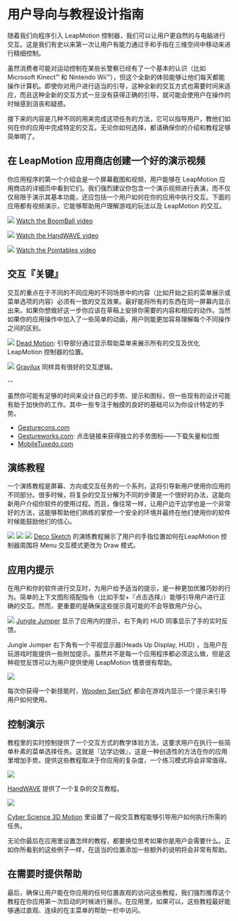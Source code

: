 # 用户导向与教程设计指南

随着我们向程序引入 LeapMotion 控制器，我们可以让用户更自然的与电脑进行交互。这是我们有史以来第一次让用户有能力通过手和手指在三维空间中移动来进行精细控制。

<!--
With the introduction of the Leap Motion Controller, we’re unlocking a more natural and intuitive way for people to interact with computers. This is the first time ever that users have the power to control an experience with nuanced hand and finger movements in three dimensional space.
-->

虽然消费者可能对运动控制在某些长警察已经有了一个基本的认识（比如 Microsoft Kinect™ 和 Nintendo Wii™），但这个全新的体验能够让他们每天都能操作计算机。即使你对用户进行适当的引导，这种全新的交互方式也需要时间来适应，而且这种全新的交互方式一旦没有获得正确的引导，就可能会使用户在操作的时候感到沮丧和疑惑。

<!--
Yet, while consumers may have had a basic introduction to motion control in some contexts (e.g. Microsoft Kinect™ and the Nintendo Wii™) this is an entirely new experience for them as it relates to their everyday machines. Interacting in this new way can take some getting used to – and ensuring that you give users a proper understanding of exactly how to interact with your software will mean the difference between a magical experience and one that might leave users frustrated or confused.
-->

接下来的内容是几种不同的用来完成这项任务的方法，它可以指导用户，教他们如何在你的应用中完成特定的交互。无论你如何选择，都请确保你的介绍和教程足够简单明了。

<!--
The following are a few different ways to approach the task of guiding users and teaching them specific interactions within your apps. Whichever you choose, make sure your orientations and tutorials are easily accessible from any point in the app.
-->

## 在 LeapMotion 应用商店创建一个好的演示视频

你应用程序的第一个介绍会是一个屏幕截图和视频，用户能够在 LeapMotion 应用商店的详细页中看到它们。我们强烈建议你包含一个演示视频进行表演，而不仅仅局限于演示其基本功能，还应包括一个用户如何在你的应用中执行交互。下面的应用都有视频演示，它能够帮助用户理解游戏的玩法以及 LeapMotion 的交互。

<!--One of the first introductions to your app might be the screen shots and video a user sees on your Leap Motion app store detail page. It is highly recommended that you include a video which shows off, not only the app functionality, but how a user performs the interactions needed for your app. The following apps have video demos that help users understand the game play and Leap Motion interaction.-->

![](../../images/BoomBall_TutorialVideo01.jpg)
[Watch the BoomBall video](https://apps.leapmotion.com/apps/boom-ball/)

![](../../images/Handwave_TutorialVideo_01.jpg)
[Watch the HandWAVE video](https://airspace.leapmotion.com/apps/handwave/)

![](../../images/Pointables_TutorialVideo_01.jpg)
[Watch the Pointables video](https://airspace.leapmotion.com/apps/pointable/windows)

## 交互『关键』
交互的重点在于不同的不同应用的不同场景中的内容（比如开始之前的菜单展示或菜单选项的内容）必须有一致的交互效果。最好能将所有的东西在同一屏幕内显示出来。如果你想做好这一步你应该在草稿上安排你需要的内容和相应的动作。当然如果你的应用操作中加入了一些简单的动画，用户则能更加容易理解每个不同操作之间的区别。

<!--
Interaction ‘Keys’
Interaction Keys are discrete screens (shown either before starting an experience or accessible via a ‘help’ or ‘info’ menu) that outline all of the basic interactions and controls used in an app. It can be great to see everything in one place – but diagrams used need to do a good job of demonstrating both context and action. Even better, simple animations can go a long way in helping users immediately grasp the difference between discrete controls.
-->

![](../../images/DeadMotion.jpg)
[Dead Motion](https://apps.leapmotion.com/apps/dead-motion-prologue/): 引导部分通过显示帮助菜单来展示所有的交互及优化 LeapMotion 控制器的位置。

<!--Dead Motion: Prologue displays this thorough help menu to show all of the interactions and optimal Leap Motion controller positioning.-->

![](../../images/Gravilux_tutorial.jpg)
[Gravilux](https://apps.leapmotion.com/apps/gravilux/) 同样具有很好的交互逻辑。

<!--Gravilux also has a well done interaction key.-->

--

虽然你可能有足够的时间来设计自己的手势、提示和图标，但一些现有的设计可能有助于加快你的工作。其中一些专注于触摸的良好的基础可以为你设计特定的手势。

* [Gesturecons.com](http://www.gesturecons.com)
* [Gestureworks.com](http://gestureworks.com): 点击链接来获得独立的手势图标——下载矢量和位图
* [MobileTuxedo.com](http://www.mobiletuxedo.com)

<!--While you may have the resources to design your own gesture hints and icons from scratch, it may help to expedite the process by starting with some existing design assets. Some of these may focus on touch but are a good foundation for designing your specific gestures.

Gesturecons.com
Gestureworks.com: tap on the link for Individual Gesture Icons – Vector and Bitmap to download
MobileTuxedo.com-->

## 演练教程

一个演练教程是屏幕、方向或交互任务的一个系列，这将引导新用户使用你应用的不同部分。很多时候，将复杂的交互分解为不同的步骤是一个很好的办法，这能向新用户介绍你软件的使用过程。而且，像往常一样，让用户边干边学也是一个非常好的方法，这能够帮助他们熟练的掌控一个安全的环境并最终在他们使用你的软件时候能鼓励他们的信心。

<!--Walk-Through Tutorials¶
A Walk-Through Tutorial is a series of screens, directions or interactive tasks that lead new users through each different part of your app. Often times, breaking more complicated interactions down into discrete parts can be a great way to introducing new users to the mechanics of your software. And, as always, letting users learn by doing is a great way to help them master controls in a safe environment and ultimately bolster their confidence as they dive into your app.-->

![](../../images/DecoSketch001.jpg)
![](../../images/DecoSketch002.jpg)
![](../../images/DecoSketch003.jpg)
[Deco Sketch](https://apps.leapmotion.com/apps/deco-sketch/osx) 的演练教程展示了用户的手指位置如何在LeapMotion 控制器周围将 Menu 交互模式更改为 Draw 模式。

<!--This walk-through tutorial by Deco Sketch shows how the user’s finger position over the Leap Motion Controller changes the interaction from “Menu” to “Draw” modes.-->

## 应用内提示
在用户和你的软件进行交互时，为用户给予适当的提示，是一种更加优雅巧妙的行为。简单的上下文图形搭配指令（比如手型+『点击选择』）能够引导用户进行正确的交互。然而，更重要的是确保这些提示竟可能的不会导致用户分心。

<!--In-App Cues / Hints
Giving hints or cues to a user while they are interacting with your software can be an elegant way to subtly direct behavior. Simple contextual graphics paired with instructions (e.g. a pointing hand + “Tap to Select”) can go a long way in guiding users in the right direction. It is important, however, to make sure that these cues are as unobtrusive as possible and only support the experience vs. distracting from it.-->

![](../../images/JungleJumper_Tutorial02.jpg)
[Jungle Jumper](https://apps.leapmotion.com/apps/jungle-jumper/) 显示了应用内的提示，右下角的 HUD 同事显示了手的实时反馈。

<!--Jungle Jumper displays in-app cues as well as a small HUD in the lower right corner to show you real-time feedback of your hand.-->

Jungle Jumper 右下角有一个平视显示器(Heads Up Display, HUD) ，当用户在玩游戏时能提供一些附加提示。虽然并不是每一个应用程序都必须这么做，但是这种视觉反馈可以为用户提供使用 LeapMotion 情景很有帮助。

<!--The Heads Up Display (HUD), shown in the lower right corner of Jungle Jumper, gives the user additional feedback as to their hand position and state. While not necessary for every app, this sort of visual feedback can be very helpful in describing to the user the extent of the Leap Motion interaction zone and what is being detected by the device.-->

![](../../images/WoodenSensei_Tutorial02.jpg)

每次你获得一个新技能时，[Wooden Sen’SeY](https://airspace.leapmotion.com/apps/wooden-sen-sey/) 都会在游戏内显示一个提示来引导用户如何使用。
<!--Every time you receive a new skill, Wooden Sen’SeY displays an in-app cue to teach you the move.-->

## 控制演示

教程里的实时控制提供了一个交互方式的教学体验方法，这要求用户在执行一些简单朴素的菜单选择任务。这就是『边学边做』，这是一种创造性的方法在你的应用里增加手势。提供这些教程取决于你应用的复杂度，一个练习模式将会非常值得。

<!--
Controls As Demos
Live controls in the tutorials provides an experiential approach to teaching interactions by requiring users to perform certain simple tasks in menu selections or discreet tutorial mode. This is truly ‘learning by doing’ and can be a creative way to reinforce gestures that are core to your app. Depending upon the complexity of your application, providing these interactive tutorials or a practice mode might be worthwhile.
-->

![](../../images/Handwave_Tutorial02.jpg)

[HandWAVE](https://apps.leapmotion.com/apps/handwave/) 提供了一个复杂的交互教程。
<!--HandWAVE provides a comprehensive interactivetutorial.-->

![](../../images/Cyberscience_Tutorial.jpg)

[Cyber Science 3D Motion](https://apps.leapmotion.com/apps/cyber-science-motion/) 里设置了一段交互教程能够引导用户如何执行所需的任务。

<!--Cyber Science 3D Motion has an interactivetutorial that teaches you how to perform the tasks needed within the app.-->

无论你最后在应用里设置怎样的教程，都要换位思考如果你是用户会需要什么。正如你所看到的这些例子一样，在适当的位置添加一些额外的说明将会非常有帮助。

<!--
Whichever tutorial option you provide in your application, put yourself in the user’s shoes and give them what they need to succeed within your app. As you can see from some of the above examples, additionally including some indication as to the best position of the user’s hands in relation to the Leap Motion Controller (this may differ depending on the application) can be extremely helpful.
-->

## 在需要时提供帮助

最后，确保让用户能在你应用的任何位置直观的访问这些教程，我们强烈推荐这个教程在你应用第一次启动的时候进行展示。在应用里，如果可以，这些教程最好能够通过直观、连续的在主菜单的帮助一栏中访问。

<!--
Help When and Where You Need It
Lastly, be sure that you enable the user to intuitively access these tutorials and help screens from anywhere within your application. We highly recommend that a tutorial is shown upon the very first entry into the app. Within the app, the tutorials could be accessed via an explicit and persistent “Help” or “?” icon or via the main menu, if applicable.

No matter how simple your app may be, a little help can go a long way. Set your users up to get the most out of your app and they will become your biggest fans.
-->


